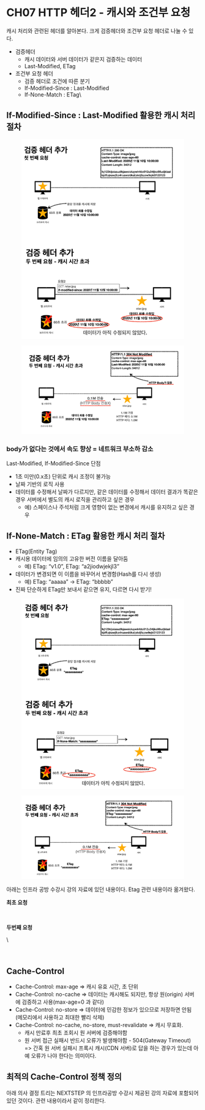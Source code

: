 # CH07 HTTP 헤더2 - 캐시와 조건부 요청

캐시 처리와 관련된 헤더를 알아본다. 크게 검증헤더와 조건부 요청 헤더로 나눌 수 있다.

* 검증헤더
  * 캐시 데이터와 서버 데이터가 같은지 검증하는 데이터
  * Last-Modified, ETag
* 조건부 요청 헤더
  * 검증 헤더로 조건에 따른 분기
  * If-Modified-Since : Last-Modified
  * If-None-Match : ETag\


## **If-Modified-Since : Last-Modified 활용한 캐시 처리 절차**

<figure><img src="../../.gitbook/assets/image (10) (1).png" alt=""><figcaption></figcaption></figure>

<figure><img src="../../.gitbook/assets/image (12).png" alt=""><figcaption></figcaption></figure>

### **body가 없다는 것에서 속도 향상 = 네트워크 부소하 감소**

Last-Modified, If-Modified-Since 단점

* 1초 미만(0.x초) 단위로 캐시 조정이 불가능
* 날짜 기반의 로직 사용
* 데이터를 수정해서 날짜가 다르지만, 같은 데이터를 수정해서 데이터 결과가 똑같은 경우 서버에서 별도의 캐시 로직을 관리하고 싶은 경우
  * 예) 스페이스나 주석처럼 크게 영향이 없는 변경에서 캐시를 유지하고 싶은 경우



## **If-None-Match : ETag 활용한 캐시 처리 절차**

* ETag(Entity Tag)
* 캐시용 데이터에 임의의 고유한 버전 이름을 달아둠
  * 예) ETag: “v1.0”, ETag: “a2jiodwjekjl3”
* 데이터가 변경되면 이 이름을 바꾸어서 변경함(Hash를 다시 생성)
  * 예) ETag: “aaaaa” -> ETag: “bbbbb”
* 진짜 단순하게 ETag만 보내서 같으면 유지, 다르면 다시 받기!

<figure><img src="../../.gitbook/assets/image (88).png" alt=""><figcaption></figcaption></figure>

<figure><img src="../../.gitbook/assets/image (92).png" alt=""><figcaption></figcaption></figure>



아래는 인프라 공방 수강시 강의 자료에 있던 내용이다. Etag 관련 내용이라 옮겨왔다.

**최초 요청**

<figure><img src="https://nextstep-storage.s3.ap-northeast-2.amazonaws.com/4b0db36dbf0b498dac9866457d053030" alt=""><figcaption></figcaption></figure>

**두번째 요청**

\


<figure><img src="https://nextstep-storage.s3.ap-northeast-2.amazonaws.com/31006899bb5b498bac87b9c69d183f99" alt=""><figcaption></figcaption></figure>

## **Cache-Control**

* Cache-Control: max-age => 캐시 유효 시간, 초 단위
* Cache-Control: no-cache => 데이터는 캐시해도 되지만, 항상 원(origin) 서버에 검증하고 사용(max-age=0 과 같다)
* Cache-Control: no-store => 데이터에 민감한 정보가 있으므로 저장하면 안됨 (메모리에서 사용하고 최대한 빨리 삭제)
* Cache-Control: no-cache, no-store, must-revalidate => 캐시 무효화.
  * 캐시 만료후 최초 조회시 원 서버에 검증해야함
  * 원 서버 접근 실패시 반드시 오류가 발생해야함 - 504(Gateway Timeout) => 간혹 원 서버 실패시 프록시 캐시(CDN 서버)로 답을 하는 경우가 있는데 아예 오류가 나야 한다는 의미이다.

## 최적의 Cache-Control 정책 정의

아래 의사 결정 트리는 NEXTSTEP 의 인프라공방 수강시 제공된 강의 자료에 포함되어 있던 것이다. 관련 내용이라서 같이 정리한다.

<figure><img src="https://techcourse-storage.s3.ap-northeast-2.amazonaws.com/03d7194f009e43999c108da9ff94e718" alt=""><figcaption></figcaption></figure>
